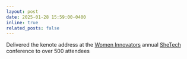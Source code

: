 ```yaml
---
layout: post
date: 2025-01-28 15:59:00-0400
inline: true
related_posts: false
---
```


Delivered the kenote address at the [Women Innovators](https://women-innovators.org/) annual [SheTech](https://women-innovators.org/shetech/) conference to over 500 attendees
